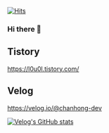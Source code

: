 [![Hits](https://hits.seeyoufarm.com/api/count/incr/badge.svg?url=https%3A%2F%2Fgithub.com%2Fchanhong-dev%2Fchanhong-dev&count_bg=%2379C83D&title_bg=%23555555&icon=&icon_color=%23E7E7E7&title=%EB%B0%A9%EB%AC%B8%EC%9E%90+%EC%88%98&edge_flat=false)](https://hits.seeyoufarm.com)

### Hi there 👋

## Tistory
https://l0u0l.tistory.com/

## Velog
https://velog.io/@chanhong-dev


[![Velog's GitHub stats](https://velog-readme-stats.vercel.app/api/list?name=chanhong-dev&color=dark)](https://velog.io/@chanhong-dev)
